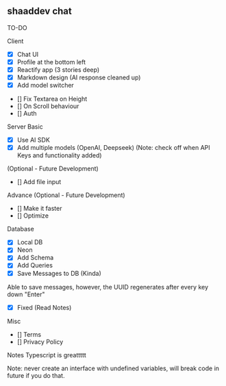 ## shaaddev chat

TO-DO

Client

- [x] Chat UI
- [x] Profile at the bottom left
- [x] Reactify app (3 stories deep)
- [x] Markdown design (AI response cleaned up)
- [x] Add model switcher
- [] Fix Textarea on Height
- [] On Scroll behaviour
- [] Auth

Server
Basic

- [x] Use AI SDK
- [x] Add multiple models (OpenAI, Deepseek) (Note: check off when API Keys and functionality added)

(Optional - Future Development)

- [] Add file input

Advance (Optional - Future Development)

- [] Make it faster
- [] Optimize

Database

- [x] Local DB
- [x] Neon
- [x] Add Schema
- [x] Add Queries
- [x] Save Messages to DB (Kinda)

Able to save messages, however, the UUID regenerates after every key down "Enter"

- [x] Fixed (Read Notes)

Misc

- [] Terms
- [] Privacy Policy

Notes
Typescript is greattttt

Note: never create an interface with undefined variables, will break code in future if you do that.
